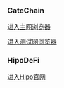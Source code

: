 
### GateChain 

<a href="https://gatescan.org/" target="_blank">进入主网浏览器</a>

<a href="https://gatescan.org/testnet/" target="_blank">进入测试网浏览器</a>


### HipoDeFi

<a href="https://hipo.com/" target="_blank">进入Hipo官网</a>







